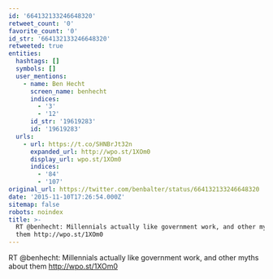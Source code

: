 ```yaml
---
id: '664132133246648320'
retweet_count: '0'
favorite_count: '0'
id_str: '664132133246648320'
retweeted: true
entities:
  hashtags: []
  symbols: []
  user_mentions:
    - name: Ben Hecht
      screen_name: benhecht
      indices:
        - '3'
        - '12'
      id_str: '19619283'
      id: '19619283'
  urls:
    - url: https://t.co/SHNBrJt32n
      expanded_url: http://wpo.st/1XOm0
      display_url: wpo.st/1XOm0
      indices:
        - '84'
        - '107'
original_url: https://twitter.com/benbalter/status/664132133246648320
date: '2015-11-10T17:26:54.000Z'
sitemap: false
robots: noindex
title: >-
  RT @benhecht: Millennials actually like government work, and other myths about
  them http://wpo.st/1XOm0
---
```


RT @benhecht: Millennials actually like government work, and other myths about them http://wpo.st/1XOm0